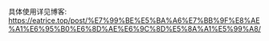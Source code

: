 具体使用详见博客: https://eatrice.top/post/%E7%99%BE%E5%BA%A6%E7%BB%9F%E8%AE%A1%E6%95%B0%E6%8D%AE%E6%9C%8D%E5%8A%A1%E5%99%A8/
